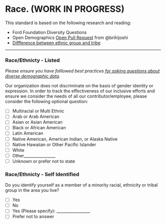 # Race. (WORK IN PROGRESS)

This standard is based on the following research and reading:

* Ford Foundation Diversity Questions
* Open Demographics [Open Pull Request](https://github.com/drnikki/open-demographics/issues/14) from @brihijoshi
* [Diffference between ethnic group and tribe](https://www.differencebetween.com/difference-between-ethnic-group-and-vs-tribe/)
----

### Race/Ethnicty - Listed
*Please ensure you have folllowed best practices [for asking questions about diverse demographic data](https://github.com/mozilla/diversity/blob/master/data-metrics/surveys/best-practices-diverse-data.md).*

Our organization does not discriminate on the basis of gender identity or expression. In order to track the effectiveness of our inclusive efforts and ensure we consider the needs of all our contributor/employee, please consider the following optional question:

- [ ] Multiracial or Multi Ethnic
- [ ] Arab or Arab American
- [ ] Asian or Asian American
- [ ] Black or African American
- [ ] Latin American
- [ ]  Native American, American Indian, or Alaska Native
- [ ] Native Hawaiian or Other Pacific Islander
- [ ] White
- [ ] Other________________
- [ ]  Unknown or prefer not to state

### Race/Ethnicty - Self Identified

Do you identify yourself as a member of a minority racial, ethnicity or tribal group in the area you live?
- [ ] Yes
- [ ] No
- [ ] Yes (Please specify): _________________
- [ ] Prefer not to answer
